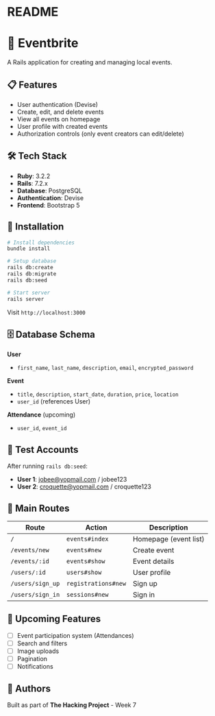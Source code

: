 # README

# 🎉 Eventbrite

A Rails application for creating and managing local events.

## 📋 Features

- User authentication (Devise)
- Create, edit, and delete events
- View all events on homepage
- User profile with created events
- Authorization controls (only event creators can edit/delete)

## 🛠️ Tech Stack

- **Ruby**: 3.2.2
- **Rails**: 7.2.x
- **Database**: PostgreSQL
- **Authentication**: Devise
- **Frontend**: Bootstrap 5

## 🚀 Installation

```bash
# Install dependencies
bundle install

# Setup database
rails db:create
rails db:migrate
rails db:seed

# Start server
rails server
```

Visit `http://localhost:3000`

## 🗄️ Database Schema

**User**
- `first_name`, `last_name`, `description`, `email`, `encrypted_password`

**Event**
- `title`, `description`, `start_date`, `duration`, `price`, `location`
- `user_id` (references User)

**Attendance** (upcoming)
- `user_id`, `event_id`

## 🔐 Test Accounts

After running `rails db:seed`:

- **User 1**: jobee@yopmail.com / jobee123
- **User 2**: croquette@yopmail.com / croquette123

## 📝 Main Routes

| Route | Action | Description |
|-------|--------|-------------|
| `/` | `events#index` | Homepage (event list) |
| `/events/new` | `events#new` | Create event |
| `/events/:id` | `events#show` | Event details |
| `/users/:id` | `users#show` | User profile |
| `/users/sign_up` | `registrations#new` | Sign up |
| `/users/sign_in` | `sessions#new` | Sign in |

## 🚧 Upcoming Features

- [ ] Event participation system (Attendances)
- [ ] Search and filters
- [ ] Image uploads
- [ ] Pagination
- [ ] Notifications

## 👥 Authors

Built as part of **The Hacking Project** - Week 7

